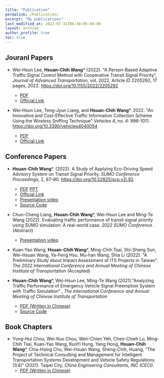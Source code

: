 ```yaml
---
title: "Publication"
permalink: /Publication/
excerpt: "My publications"
last_modified_at: 2022-07-31T08:48:05-04:00
layout: archive
author_profile: true
toc: true
---
```

## Jouranl Papers
* Wei-Hsun Lee, **Hsuan-Chih Wang*** (2022). "A Person-Based Adaptive Traffic Signal Control Method with Cooperative Transit Signal Priority", _Journal of Advanced Transportation_, vol. 2022, Article ID 2205292, 17 pages, 2022. https://doi.org/10.1155/2022/2205292
    * [PDF](https://downloads.hindawi.com/journals/jat/2022/2205292.pdf)
    * [Official Link](https://www.hindawi.com/journals/jat/2022/2205292/)


* Wei-Hsun Lee, Teng-Jyun Liang, and **Hsuan-Chih Wang***. 2022. "An Innovative and Cost-Effective Traffic Information Collection Scheme Using the Wireless Sniffing Technique" _Vehicles_ 4, no. 4: 996-1011. https://doi.org/10.3390/vehicles4040054
    * [PDF](https://www.mdpi.com/2624-8921/4/4/54/pdf)
    * [Official Link](https://www.mdpi.com/2624-8921/4/4/54/htm)


## Conference Papers
* **Hsuan-Chih Wang***. (2022). A Study of Applying Eco-Driving Speed Advisory System on Transit Signal Priority. _SUMO Conference Proceedings_, 2, 67–80. https://doi.org/10.52825/scp.v2i.92
    * [PDF](https://www.tib-op.org/ojs/index.php/scp/article/view/92/274])  [PPT](https://drive.google.com/file/d/1KXYqJMPf9h2Lo3W0goVXAnMryyF-fz1P/view?usp=sharing)
    * [Official Link](https://www.tib-op.org/ojs/index.php/scp/article/view/92)
    * [Presentation video](https://www.youtube.com/watch?v=JInBlui6-N0)
    * [Source Code](https://github.com/HsuanChih-Wang/SUMO_SpeedAdviosry_on_TSP)

* Chun-Cheng Liang, **Hsuan-Chih Wang***, Wei-Hsun Lee and Ming-Te Wang (2022). Evaluating traffic performance of transit signal priority using SUMO simulation: A real-world case. _2022 SUMO Conference_ . (Abstract)
    * [Presentation video](https://www.youtube.com/watch?v=orrKpgA8jCw)

* Kuan-Yao Wang, **Hsuan-Chih Wang***, Ming-Chih Tsai, Shi-Sheng Sun, Wei-Hsuan Wang, Ya-Feng Hsu, Mu-han Wang, Shia Li (2022).  "A Preliminary Study about Impact Assessment of ITS Projects in Taiwan". _The 2022 International Conference and Annual Meeting of Chinese Institute of Transportation_ (Accepted)

* **Hsuan-Chih Wang***, Wei-Hsun Lee, Ming-Te Wang (2021)."Analyzing Traffic Performance of Emergency Vehicle Signal Preemption System with Traffic Simulation" , _The International Conference and Annual Meeting of Chinese Institute of Transportation_ 
    * [PDF (Written in Chinese)](https://drive.google.com/file/d/1vTM0b8LKxvHh9tR4WEOto3LcVLClVC_u/view?usp=sharing)
    * [Source Code](https://github.com/HsuanChih-Wang/EVSP_Simulation-CTRR_2021_Paper-)

## Book Chapters
* Yung-Hui Chou, Wei-Kuo Chou, Wen-Chien Yeh, Chen-Chieh Lu, Ming-Chih Tsai, Kuan-Yao Wang, KuoYi Hung, Yang Hong, **Hsuan-Chih Wang***, Chia-Hsing Chu, Wei-Hsuan Wang, Sheng-Chih, Huang, "The Project of Technical Consulting and Management for Intelligent Transportation Systems Development and Vehicle Safety Regulations (1/4)" (2021). Taipei City, _China Engineering Consultants, INC (CECI)_.
    * [PDF (Written in Chinese)](https://drive.google.com/file/d/1fG7KUb_NV0NUPicrRBDgloq9mdH0j_Tg/view?usp=sharing)



